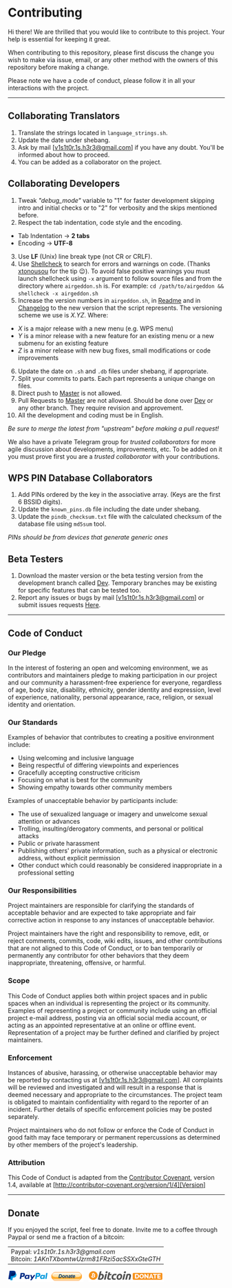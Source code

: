 # Contributing

Hi there! We are thrilled that you would like to contribute to this project. Your help is essential for keeping it great.

When contributing to this repository, please first discuss the change you wish to make via issue,
email, or any other method with the owners of this repository before making a change. 

Please note we have a code of conduct, please follow it in all your interactions with the project.

---

## Collaborating Translators

1. Translate the strings located in `language_strings.sh`.
2. Update the date under shebang.
3. Ask by mail [v1s1t0r.1s.h3r3@gmail.com] if you have any doubt. You'll be informed about how to proceed.
4. You can be added as a collaborator on the project.

## Collaborating Developers

1. Tweak *"debug_mode"* variable to "1" for faster development skipping intro and initial checks or to "2" for verbosity and the skips mentioned before.
2. Respect the tab indentation, code style and the encoding.
 - Tab Indentation &#8594; **2 tabs**
 - Encoding &#8594; **UTF-8**
3. Use **LF** (Unix) line break type (not CR or CRLF).
4. Use [Shellcheck] to search for errors and warnings on code. (Thanks [xtonousou] for the tip :wink:). To avoid false positive warnings you must launch shellcheck using `-x` argument to follow source files and from the directory where `airgeddon.sh` is. For example: `cd /path/to/airgeddon && shellcheck -x airgeddon.sh`
5. Increase the version numbers in `airgeddon.sh`, in [Readme] and in [Changelog] to the new version that the script represents. The versioning scheme we use is *X.YZ*. Where:
 - *X* is a major release with a new menu (e.g. WPS menu)
 - *Y* is a minor release with a new feature for an existing menu or a new submenu for an existing feature
 - *Z* is a minor release with new bug fixes, small modifications or code improvements
6. Update the date on `.sh` and `.db` files under shebang, if appropriate.
7. Split your commits to parts. Each part represents a unique change on files.
8. Direct push to [Master] is not allowed.
9. Pull Requests to [Master] are not allowed. Should be done over [Dev] or any other branch. They require revision and approvement.
10. All the development and coding must be in English.

*Be sure to merge the latest from "upstream" before making a pull request!*

We also have a private Telegram group for *trusted collaborators* for more agile discussion about developments, improvements, etc. 
To be added on it you must prove first you are a *trusted collaborator* with your contributions.

## WPS PIN Database Collaborators

1. Add PINs ordered by the key in the associative array. (Keys are the first 6 BSSID digits).
2. Update the `known_pins.db` file including the date under shebang.
3. Update the `pindb_checksum.txt` file with the calculated checksum of the database file using `md5sum` tool.

*PINs should be from devices that generate generic ones*

## Beta Testers

1. Download the master version or the beta testing version from the development branch called [Dev]. Temporary branches may be existing for specific features that can be tested too.
2. Report any issues or bugs by mail [v1s1t0r.1s.h3r3@gmail.com] or submit issues requests [Here].

---

## Code of Conduct

### Our Pledge

In the interest of fostering an open and welcoming environment, we as
contributors and maintainers pledge to making participation in our project and
our community a harassment-free experience for everyone, regardless of age, body
size, disability, ethnicity, gender identity and expression, level of experience,
nationality, personal appearance, race, religion, or sexual identity and
orientation.

### Our Standards

Examples of behavior that contributes to creating a positive environment
include:

* Using welcoming and inclusive language
* Being respectful of differing viewpoints and experiences
* Gracefully accepting constructive criticism
* Focusing on what is best for the community
* Showing empathy towards other community members

Examples of unacceptable behavior by participants include:

* The use of sexualized language or imagery and unwelcome sexual attention or
advances
* Trolling, insulting/derogatory comments, and personal or political attacks
* Public or private harassment
* Publishing others' private information, such as a physical or electronic
  address, without explicit permission
* Other conduct which could reasonably be considered inappropriate in a
  professional setting

### Our Responsibilities

Project maintainers are responsible for clarifying the standards of acceptable
behavior and are expected to take appropriate and fair corrective action in
response to any instances of unacceptable behavior.

Project maintainers have the right and responsibility to remove, edit, or
reject comments, commits, code, wiki edits, issues, and other contributions
that are not aligned to this Code of Conduct, or to ban temporarily or
permanently any contributor for other behaviors that they deem inappropriate,
threatening, offensive, or harmful.

### Scope

This Code of Conduct applies both within project spaces and in public spaces
when an individual is representing the project or its community. Examples of
representing a project or community include using an official project e-mail
address, posting via an official social media account, or acting as an appointed
representative at an online or offline event. Representation of a project may be
further defined and clarified by project maintainers.

### Enforcement

Instances of abusive, harassing, or otherwise unacceptable behavior may be
reported by contacting us at [v1s1t0r.1s.h3r3@gmail.com]. All
complaints will be reviewed and investigated and will result in a response that
is deemed necessary and appropriate to the circumstances. The project team is
obligated to maintain confidentiality with regard to the reporter of an incident.
Further details of specific enforcement policies may be posted separately.

Project maintainers who do not follow or enforce the Code of Conduct in good
faith may face temporary or permanent repercussions as determined by other
members of the project's leadership.

### Attribution

This Code of Conduct is adapted from the [Contributor Covenant][Homepage], version 1.4,
available at [http://contributor-covenant.org/version/1/4][Version]

---

## Donate

If you enjoyed the script, feel free to donate. Invite me to a coffee through Paypal or send me a fraction of a bitcoin:

<table>
  <tr>
    <td>
      Paypal: <em>v1s1t0r.1s.h3r3&#64;gmail.com</em> <br/>
      Bitcoin: <em>1AKnTXbomtwUzrm81FRzi5acSSXxGteGTH</em>
    </td>
  </tr>
</table>

[![Paypal][Paypal]](https://www.paypal.com/cgi-bin/webscr?cmd=_s-xclick&hosted_button_id=7ELM486P7XKKG)
&nbsp;
[![Bitcoin][Bitcoin]](https://blockchain.info/address/1AKnTXbomtwUzrm81FRzi5acSSXxGteGTH)

<!-- MDs -->
[Readme]: README.md
[Changelog]: CHANGELOG.md

<!-- Code of Conduct -->
[Homepage]: http://contributor-covenant.org
[Version]: http://contributor-covenant.org/version/1/4/

<!-- Github -->
[Shellcheck]: https://github.com/koalaman/shellcheck "shellcheck.hs"
[Here]: https://github.com/v1s1t0r1sh3r3/airgeddon/issues/new
[Master]: https://github.com/v1s1t0r1sh3r3/airgeddon/tree/master
[Dev]: https://github.com/v1s1t0r1sh3r3/airgeddon/tree/dev
[xtonousou]: https://github.com/xtonousou "xT"

<!-- Images -->
[Paypal]: /imgs/banners/paypal_donate.png "Show me the money!"
[Bitcoin]: /imgs/banners/bitcoin_donate.png "Show me the money!"
